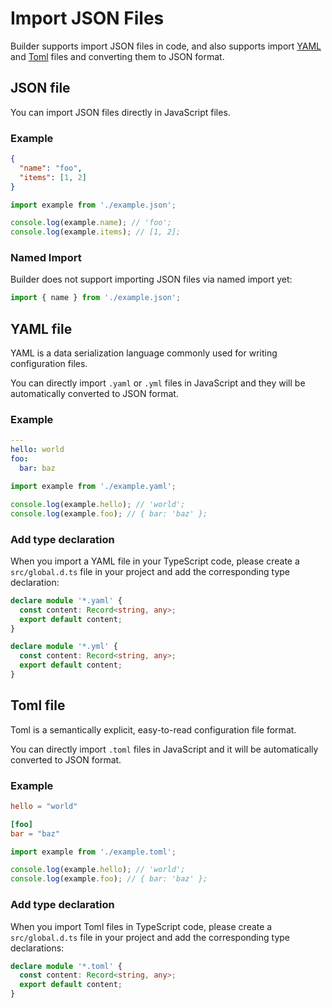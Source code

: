# Import JSON Files

Builder supports import JSON files in code, and also supports import [YAML](https://yaml.org/) and [Toml](https://toml.io/en/) files and converting them to JSON format.

## JSON file

You can import JSON files directly in JavaScript files.

### Example

```json title="example.json"
{
  "name": "foo",
  "items": [1, 2]
}
```

```js title="index.js"
import example from './example.json';

console.log(example.name); // 'foo';
console.log(example.items); // [1, 2];
```

### Named Import

Builder does not support importing JSON files via named import yet:

```js
import { name } from './example.json';
```

## YAML file

YAML is a data serialization language commonly used for writing configuration files.

You can directly import `.yaml` or `.yml` files in JavaScript and they will be automatically converted to JSON format.

### Example

```yaml title="example.yaml"
---
hello: world
foo:
  bar: baz
```

```js
import example from './example.yaml';

console.log(example.hello); // 'world';
console.log(example.foo); // { bar: 'baz' };
```

### Add type declaration

When you import a YAML file in your TypeScript code, please create a `src/global.d.ts` file in your project and add the corresponding type declaration:

```ts title="src/global.d.ts"
declare module '*.yaml' {
  const content: Record<string, any>;
  export default content;
}

declare module '*.yml' {
  const content: Record<string, any>;
  export default content;
}
```

## Toml file

Toml is a semantically explicit, easy-to-read configuration file format.

You can directly import `.toml` files in JavaScript and it will be automatically converted to JSON format.

### Example

```toml title="example.toml"
hello = "world"

[foo]
bar = "baz"
```

```js
import example from './example.toml';

console.log(example.hello); // 'world';
console.log(example.foo); // { bar: 'baz' };
```

### Add type declaration

When you import Toml files in TypeScript code, please create a `src/global.d.ts` file in your project and add the corresponding type declarations:

```ts title="src/global.d.ts"
declare module '*.toml' {
  const content: Record<string, any>;
  export default content;
}
```
